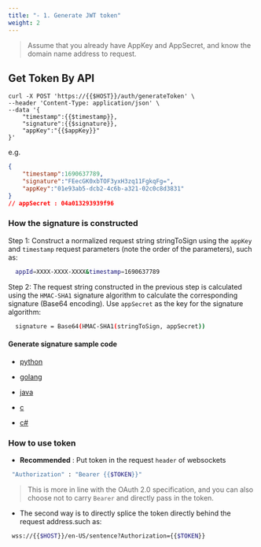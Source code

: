 ```yaml
---
title: "- 1. Generate JWT token"
weight: 2
---
```


> Assume that you already have AppKey and AppSecret, and know the domain name address to request.

## Get Token By API


```shell
curl -X POST 'https://{{$HOST}}/auth/generateToken' \
--header 'Content-Type: application/json' \
--data '{
    "timestamp":{{$timestamp}},
    "signature":{{$signature}},
    "appKey":"{{$appKey}}"
}'
```

e.g.
```json
{
    "timestamp":1690637789,
    "signature":"FEecGK0xbTOF3yxH3zq11FgkqFg=",
    "appKey":"01e93ab5-dcb2-4c6b-a321-02c0c8d3831"
}
// appSecret : 04a013293939f96 
```


### How the signature is constructed

Step 1: Construct a normalized request string stringToSign using the `appKey` and `timestamp` request parameters (note the order of the parameters), such as:
```bash
  appId=XXXX-XXXX-XXXX&timestamp=1690637789
```

Step 2: The request string constructed in the previous step is calculated using the `HMAC-SHA1` signature algorithm to calculate the corresponding  signature (Base64 encoding). Use `appSecret` as the key for the signature algorithm:
```bash
  signature = Base64(HMAC-SHA1(stringToSign, appSecret))
```

#### Generate  signature sample code
- [python](sdk/signature_python.md)

- [golang](sdk/signature_golang.md)

- [java](sdk/signature_java.md)

- [c](sdk/signature_c.md)

- [c#](sdk/signature_cs.md)

### How to use token
- **Recommended** : Put token in the request `header` of websockets

```bash
 "Authorization" : "Bearer {{$TOKEN}}"
```

> This is more in line with the OAuth 2.0 specification, and you can also choose not to carry `Bearer` and directly pass in the token.


- The second way is to directly splice the token directly behind the request address.such as:
```bash
 wss://{{$HOST}}/en-US/sentence?Authorization={{$TOKEN}}
```